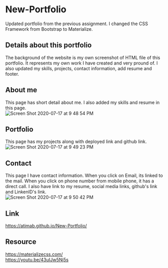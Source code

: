 # New-Portfolio
Updated portfolio from the previous assignment. I changed the CSS Framework from Bootstrap to Materialize.

## Details about this portfolio
The background of the website is my own screenshot of HTML file of this portfolio. It represents my own work I have created and very pround of. I also updated my skills, projects, contact information, add resume and footer.

## About me
 This page has short detail about me. I also added my skills and resume in this page.<br>
![Screen Shot 2020-07-17 at 9 48 54 PM](https://user-images.githubusercontent.com/64511825/87844309-37bdb900-c879-11ea-95bf-32bfcd5062f8.png)


## Portfolio
This page has my projects along with deployed link and github link.<br>
![Screen Shot 2020-07-17 at 9 49 23 PM](https://user-images.githubusercontent.com/64511825/87844315-43a97b00-c879-11ea-8755-de1002d7794b.png)

## Contact
This page I have contact information. When you click on Email, its linked to the mail. When you click on phone number from mobile phone, it has a direct call. I also have link to my resume, social media links, github's link and LinkenID's link. <br>
![Screen Shot 2020-07-17 at 9 50 42 PM](https://user-images.githubusercontent.com/64511825/87844319-502dd380-c879-11ea-99cc-1362cb78d2c8.png)


## Link
https://atimab.github.io/New-Portfolio/

## Resource
https://materializecss.com/ <br>
https://youtu.be/43uIJw5Nj5s


